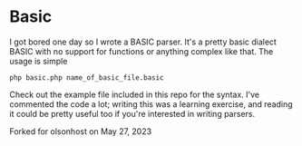 Basic
=====

I got bored one day so I wrote a BASIC parser. It's a pretty basic dialect BASIC with no support for functions or anything complex like that. The usage is simple

	php basic.php name_of_basic_file.basic
	
Check out the example file included in this repo for the syntax. I've commented the code a lot; writing this was a learning exercise, and reading it could be pretty useful too if you're interested in writing parsers.

Forked for olsonhost on May 27, 2023